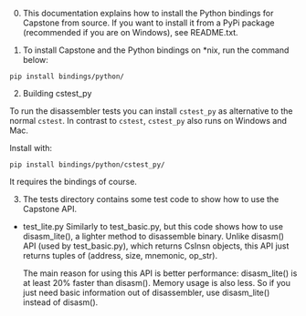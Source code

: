 0. This documentation explains how to install the Python bindings for Capstone
   from source. If you want to install it from a PyPi package (recommended if
   you are on Windows), see README.txt.

1. To install Capstone and the Python bindings on *nix, run the command below:

```
pip install bindings/python/
```

2. Building cstest_py

To run the disassembler tests you can install `cstest_py` as alternative to the normal `cstest`.
In contrast to `cstest`, `cstest_py` also runs on Windows and Mac.

Install with:
```
pip install bindings/python/cstest_py/
```

It requires the bindings of course.

3. The tests directory contains some test code to show how to use the Capstone API.

- test_lite.py
  Similarly to test_basic.py, but this code shows how to use disasm_lite(), a lighter
  method to disassemble binary. Unlike disasm() API (used by test_basic.py), which returns
  CsInsn objects, this API just returns tuples of (address, size, mnemonic, op_str).

  The main reason for using this API is better performance: disasm_lite() is at least
  20% faster than disasm(). Memory usage is also less. So if you just need basic
  information out of disassembler, use disasm_lite() instead of disasm().
